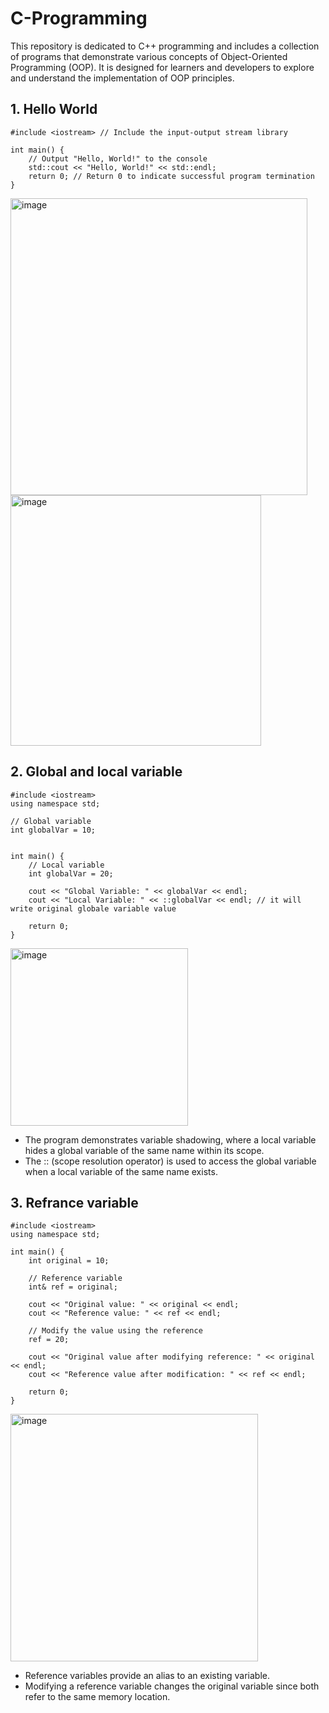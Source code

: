 # C-Programming
This repository is dedicated to C++ programming and includes a collection of programs that demonstrate various concepts of Object-Oriented Programming (OOP). It is designed for learners and developers to explore and understand the implementation of OOP principles.

## 1. Hello World 

```
#include <iostream> // Include the input-output stream library

int main() {
    // Output "Hello, World!" to the console
    std::cout << "Hello, World!" << std::endl;
    return 0; // Return 0 to indicate successful program termination
}
```

<img width="475" alt="image" src="https://github.com/user-attachments/assets/2d0ec116-d697-44d6-b656-fe0c05b5a1fc">

<img width="401" alt="image" src="https://github.com/user-attachments/assets/e191864e-b7dd-48c4-9d20-004dea8cad4e">

## 2. Global and local variable

```
#include <iostream>
using namespace std;

// Global variable
int globalVar = 10;


int main() {
    // Local variable
    int globalVar = 20;

    cout << "Global Variable: " << globalVar << endl;
    cout << "Local Variable: " << ::globalVar << endl; // it will write original globale variable value

    return 0;
}
```
<img width="284" alt="image" src="https://github.com/user-attachments/assets/0a994de5-20d4-47b7-82f7-0402e87c6126">

- The program demonstrates variable shadowing, where a local variable hides a global variable of the same name within its scope.
- The :: (scope resolution operator) is used to access the global variable when a local variable of the same name exists.

## 3. Refrance variable
```
#include <iostream>
using namespace std;

int main() {
    int original = 10;

    // Reference variable
    int& ref = original;

    cout << "Original value: " << original << endl;
    cout << "Reference value: " << ref << endl;

    // Modify the value using the reference
    ref = 20;

    cout << "Original value after modifying reference: " << original << endl;
    cout << "Reference value after modification: " << ref << endl;

    return 0;
}

```
<img width="396" alt="image" src="https://github.com/user-attachments/assets/89118bfd-e61a-4362-a911-1d57e7745e22">

- Reference variables provide an alias to an existing variable.
- Modifying a reference variable changes the original variable since both refer to the same memory location.
